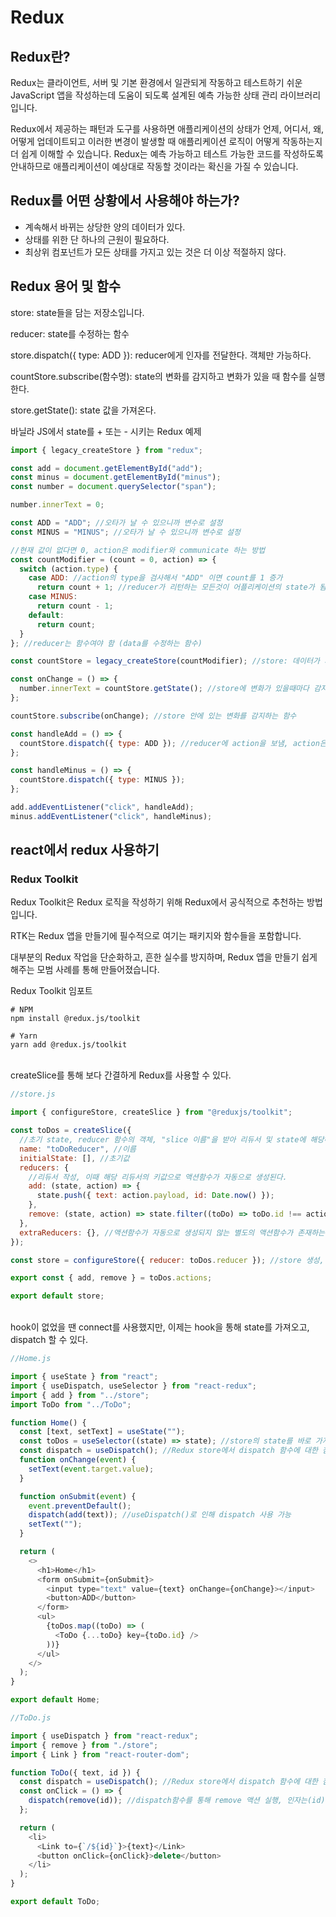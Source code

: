# Redux

## Redux란?

Redux는 클라이언트, 서버 및 기본 환경에서 일관되게 작동하고 테스트하기 쉬운 JavaScript 앱을 작성하는데 도움이 되도록 설계된 예측 가능한 상태 관리 라이브러리입니다.

Redux에서 제공하는 패턴과 도구를 사용하면 애플리케이션의 상태가 언제, 어디서, 왜, 어떻게 업데이트되고 이러한 변경이 발생할 때 애플리케이션 로직이 어떻게 작동하는지 더 쉽게 이해할 수 있습니다. Redux는 예측 가능하고 테스트 가능한 코드를 작성하도록 안내하므로 애플리케이션이 예상대로 작동할 것이라는 확신을 가질 수 있습니다.

## Redux를 어떤 상황에서 사용해야 하는가?

- 계속해서 바뀌는 상당한 양의 데이터가 있다.
- 상태를 위한 단 하나의 근원이 필요하다.
- 최상위 컴포넌트가 모든 상태를 가지고 있는 것은 더 이상 적절하지 않다.

## Redux 용어 및 함수

store: state들을 담는 저장소입니다.

reducer: state를 수정하는 함수

store.dispatch({ type: ADD }): reducer에게 인자를 전달한다. 객체만 가능하다.

countStore.subscribe(함수명): state의 변화를 감지하고 변화가 있을 때 함수를 실행한다.

store.getState(): state 값을 가져온다.

바닐라 JS에서 state를 + 또는 - 시키는 Redux 예제

```javascript
import { legacy_createStore } from "redux";

const add = document.getElementById("add");
const minus = document.getElementById("minus");
const number = document.querySelector("span");

number.innerText = 0;

const ADD = "ADD"; //오타가 날 수 있으니까 변수로 설정
const MINUS = "MINUS"; //오타가 날 수 있으니까 변수로 설정

//현재 값이 없다면 0, action은 modifier와 communicate 하는 방법
const countModifier = (count = 0, action) => {
  switch (action.type) {
    case ADD: //action의 type을 검사해서 "ADD" 이면 count를 1 증가
      return count + 1; //reducer가 리턴하는 모든것이 어플리케이션의 state가 됨
    case MINUS:
      return count - 1;
    default:
      return count;
  }
}; //reducer는 함수여야 함 (data를 수정하는 함수)

const countStore = legacy_createStore(countModifier); //store: 데이터가 저장되는 곳, reducer를 전달해야 함

const onChange = () => {
  number.innerText = countStore.getState(); //store에 변화가 있을때마다 감지해서 호출됨
};

countStore.subscribe(onChange); //store 안에 있는 변화를 감지하는 함수

const handleAdd = () => {
  countStore.dispatch({ type: ADD }); //reducer에 action을 보냄, action은 object여야 함
};

const handleMinus = () => {
  countStore.dispatch({ type: MINUS });
};

add.addEventListener("click", handleAdd);
minus.addEventListener("click", handleMinus);
```

## react에서 redux 사용하기

### Redux Toolkit

Redux Toolkit은 Redux 로직을 작성하기 위해 Redux에서 공식적으로 추천하는 방법입니다.

RTK는 Redux 앱을 만들기에 필수적으로 여기는 패키지와 함수들을 포함합니다.

대부분의 Redux 작업을 단순화하고, 흔한 실수를 방지하며, Redux 앱을 만들기 쉽게 해주는 모범 사례를 통해 만들어졌습니다.

Redux Toolkit 임포트

```
# NPM
npm install @redux.js/toolkit

# Yarn
yarn add @redux.js/toolkit
```

<br>
createSlice를 통해 보다 간결하게 Redux를 사용할 수 있다.

```javascript
//store.js

import { configureStore, createSlice } from "@reduxjs/toolkit";

const toDos = createSlice({
  //초기 state, reducer 함수의 객체, "slice 이름"을 받아 리듀서 및 state에 해당하는 action creator와 action type을 자동으로 생성하는 함수
  name: "toDoReducer", //이름
  initialState: [], //초기값
  reducers: {
    //리듀서 작성, 이때 해당 리듀서의 키값으로 액션함수가 자동으로 생성된다.
    add: (state, action) => {
      state.push({ text: action.payload, id: Date.now() });
    },
    remove: (state, action) => state.filter((toDo) => toDo.id !== action.payload),
  },
  extraReducers: {}, //액션함수가 자동으로 생성되지 않는 별도의 액션함수가 존재하는 리듀서를 정의(선택 옵션)
});

const store = configureStore({ reducer: toDos.reducer }); //store 생성, Redux Developer Tools 사용 가능

export const { add, remove } = toDos.actions;

export default store;
```

<br>
hook이 없었을 땐 connect를 사용했지만, 이제는 hook을 통해 state를 가져오고, dispatch 할 수 있다.

```javascript
//Home.js

import { useState } from "react";
import { useDispatch, useSelector } from "react-redux";
import { add } from "../store";
import ToDo from "../ToDo";

function Home() {
  const [text, setText] = useState("");
  const toDos = useSelector((state) => state); //store의 state를 바로 가져옴
  const dispatch = useDispatch(); //Redux store에서 dispatch 함수에 대한 참조를 반환
  function onChange(event) {
    setText(event.target.value);
  }

  function onSubmit(event) {
    event.preventDefault();
    dispatch(add(text)); //useDispatch()로 인해 dispatch 사용 가능
    setText("");
  }

  return (
    <>
      <h1>Home</h1>
      <form onSubmit={onSubmit}>
        <input type="text" value={text} onChange={onChange}></input>
        <button>ADD</button>
      </form>
      <ul>
        {toDos.map((toDo) => (
          <ToDo {...toDo} key={toDo.id} />
        ))}
      </ul>
    </>
  );
}

export default Home;
```

```javascript
//ToDo.js

import { useDispatch } from "react-redux";
import { remove } from "./store";
import { Link } from "react-router-dom";

function ToDo({ text, id }) {
  const dispatch = useDispatch(); //Redux store에서 dispatch 함수에 대한 참조를 반환
  const onClick = () => {
    dispatch(remove(id)); //dispatch함수를 통해 remove 액션 실행, 인자는(id) payload로 전달됨
  };

  return (
    <li>
      <Link to={`/${id}`}>{text}</Link>
      <button onClick={onClick}>delete</button>
    </li>
  );
}

export default ToDo;
```
